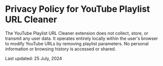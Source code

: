 # Privacy Policy for YouTube Playlist URL Cleaner

The YouTube Playlist URL Cleaner extension does not collect, store, or transmit any user data. It operates entirely locally within the user's browser to modify YouTube URLs by removing playlist parameters. No personal information or browsing history is accessed or shared.

Last updated: 25 July, 2024
